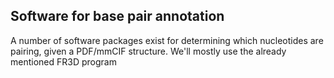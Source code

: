 ## Software for base pair annotation

A number of software packages exist for determining which nucleotides are pairing, given a PDF/mmCIF structure.
We'll mostly use the already mentioned FR3D program
